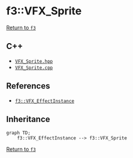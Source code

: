 # f3::VFX_Sprite

[Return to `f3`](/docs/f3.md)

## C++

- [`VFX_Sprite.hpp`](/c++/include/VFX_Sprite.hpp)
- [`VFX_Sprite.cpp`](/c++/source/VFX_Sprite.cpp)

## References

- [`f3::VFX_EffectInstance`](/docs/f3/VFX_EffectInstance.md)

## Inheritance

```mermaid
graph TD;
    f3::VFX_EffectInstance --> f3::VFX_Sprite
```

[Return to `f3`](/docs/f3.md)